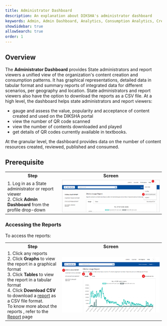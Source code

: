 ```yaml
---
title: Administrator Dashboard
description: An explanation about DIKSHA's administrator dashboard 
keywords: Admin, Admin Dashboard, Analytics, Consumption Analytics, Creation Analytics
showSidebar: true
allowSearch: true
order: 1
---
```

## Overview

The **Administrator Dashboard** provides State administrators and report viewers a unified view of the organization's content creation and consumption patterns. It has graphical representations, detailed data in tabular format and summary reports of integrated data for different scenarios, per geography and location. State administrators and report viewers also have the option to download the reports as a CSV file. 
At a high level, the dashboard helps state administrators and report viewers:

* gauge and assess the value, popularity and acceptance of content created and used on the DIKSHA portal
* view the number of QR code scanned
* view the number of contents downloaded and played
* get details of QR codes currently available in textbooks. 

At the granular level, the dashboard provides data on the number of content resources created, reviewed, published and consumed. 

## Prerequisite

<table>
  <tr>
    <th style="width:35%;">Step</th>
    <th style="width:65%;">Screen</th>
  </tr>
  <tr>
    <td>1. Log in as a State administrator or report viewer
    <br>2. Click <b>Admin Dashboard</b> from the profile drop-down 
      </td>
      <td><img src="../images/admindashboard/prerequisites.png"></td>
  </tr>
</table>


### Accessing the Reports 

To access the reports:

<table>
  <tr>
    <th style="width:35%;">Step</th>
    <th style="width:65%;">Screen</th>
  </tr>
  <tr>
    <td>1. Click any reports
    <br>2. Click <b>Graphs</b> to view the report in a graphical format
    <br>3. Click <b>Tables</b> to view the report in a tabular format
    <br>4. Click <b>Download CSV</b> to download a <a href="/help/administrator/view-dashboard/report.html" target="_blank">report</a> as a CSV file format.
    <br>To know more about the reports
    , refer to the <a href="/help/administrator/view-dashboard/report.html" target="_blank">Report</a> page
    </td>
  <td><img src="../images/admindashboard/graphs.png"></td>
  </tr>
</table> 


